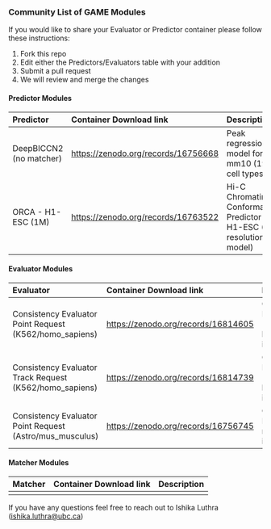 ### Community List of GAME Modules

If you would like to share your Evaluator or Predictor container please follow these instructions:

1. Fork this repo
2. Edit either the Predictors/Evaluators table with your addition
3. Submit a pull request
4. We will review and merge the changes

#### Predictor Modules


| Predictor  | Container Download link  | Description |
| :------------ |:---------------| :-----|
| DeepBICCN2 (no matcher)              |  https://zenodo.org/records/16756668             | Peak regression model for mm10 (19 cell types)       |
| ORCA - H1-ESC (1M)              |  https://zenodo.org/records/16763522             | Hi-C Chromatin Conformation Predictor for H1-ESC (1M resolution model)       |


#### Evaluator Modules


| Evaluator  | Container Download link  | Description |
| :------------ |:---------------| :-----|
| Consistency Evaluator Point Request (K562/homo_sapiens)               | https://zenodo.org/records/16814605               | Consistency Evaluator (point) for homo_sapiens in K562        |
| Consistency Evaluator Track Request (K562/homo_sapiens)               | https://zenodo.org/records/16814739               | Consistency Evaluator (track) for homo_sapiens in K562        |
| Consistency Evaluator Point Request (Astro/mus_musculus)               | https://zenodo.org/records/16756745               | Consistency Evaluator for mus_musculus in Astrocytes        |


#### Matcher Modules


| Matcher  | Container Download link  | Description |
| :------------ |:---------------| :-----|
|                |              |         |

If you have any questions feel free to reach out to Ishika Luthra (ishika.luthra@ubc.ca)